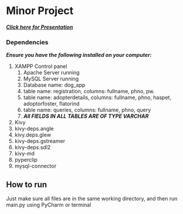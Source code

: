 # Minor Project

[__*Click here for Presentation*__](https://docs.google.com/presentation/d/1aWJX7ZvK5G1t6c7TPsuaZeGyW91oJd_-wjNdksxkGKM/edit#slide=id.gfb4a2999e1_1_33)


### Dependencies
__*Ensure you have the following installed on your computer:*__
1. XAMPP Control panel
    1. Apache Server running
    2. MySQL Server running
    3. Database name: dog_app
    4. table name: registration, columns: fullname, phno, pw.
    5. table name: adopterdetails, columns: fullname, phno, haspet, adoptorfoster, flatorind
    6. table name: queries, columns: fullname, phno, query
    7. __*All FIELDS IN ALL TABLES ARE OF TYPE VARCHAR*__
2. Kivy
3. kivy-deps.angle
4. kivy.deps.glew
5. kivy-deps.gstreamer
6. kivy-deps.sdl2
7. kivy-md
8. pyperclip
9. mysql-connector

## How to run
Just make sure all files are in the same working directory, and then run main.py using PyCharm or terminal
